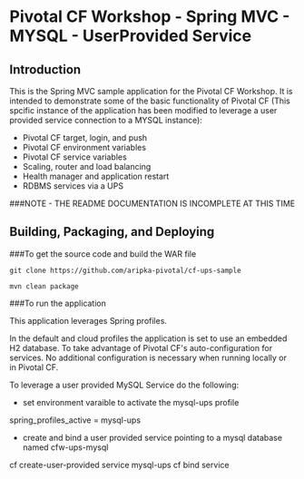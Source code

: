 Pivotal CF Workshop - Spring MVC - MYSQL - UserProvided Service
================================

Introduction
------------

This is the Spring MVC sample application for the Pivotal CF Workshop.
It is intended to demonstrate some of the basic functionality of Pivotal
CF (This spcific instance of the application has been modified to leverage a user provided service connection to a MYSQL instance):

 * Pivotal CF target, login, and push
 * Pivotal CF environment variables
 * Pivotal CF service variables
 * Scaling, router and load balancing
 * Health manager and application restart
 * RDBMS services via a UPS

###NOTE - THE README DOCUMENTATION IS INCOMPLETE AT THIS TIME

Building, Packaging, and Deploying
--------------------------------

###To get the source code and build the WAR file


    git clone https://github.com/aripka-pivotal/cf-ups-sample

    mvn clean package

###To run the application

This application leverages Spring profiles.


In the default and cloud profiles the application is set to use an embedded H2 database.
To take advantage of Pivotal CF's auto-configuration for services.  No
additional configuration is necessary when running locally or in Pivotal CF.

To leverage a user provided MySQL Service do the following:
    
 * set environment varaible to activate the mysql-ups profile

spring_profiles_active = mysql-ups

 * create and bind a user provided service pointing to a mysql database named cfw-ups-mysql


cf create-user-provided service mysql-ups
cf bind service 
 


